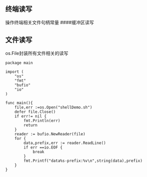 ## 终端读写
操作终端相关文件句柄常量
####缓冲区读写
## 文件读写
os.File封装所有文件相关的读写
```
package main

import (
	"os"
	"fmt"
	"bufio"
	"io"
)

func main(){
	file,err :=os.Open("shellDemo.sh")
	defer file.Close()
	if err!= nil {
		fmt.Println(err)
		return
	}
	reader := bufio.NewReader(file)
	for {
		data,prefix,err := reader.ReadLine()
		if err ==io.EOF {
			break
		}
		fmt.Printf("data%s-prefix:%v\n",string(data),prefix)
	}
}

```
